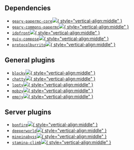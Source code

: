 ## Dependencies
- [`geary-papermc-core`![](https://img.shields.io/maven-metadata/v?label=&metadataUrl=https://repo.mineinabyss.com/releases/com/mineinabyss/geary-papermc-core/maven-metadata.xml){ style="vertical-align:middle" }](https://github.com/MineInAbyss/Geary)
- [`geary-commons-papermc`![](https://img.shields.io/maven-metadata/v?label=&metadataUrl=https://repo.mineinabyss.com/releases/com/mineinabyss/geary-commons-papermc/maven-metadata.xml){ style="vertical-align:middle" }](https://github.com/MineInAbyss/Geary-addons)
- [`idofront`![](https://img.shields.io/maven-metadata/v?label=&metadataUrl=https://repo.mineinabyss.com/releases/com/mineinabyss/idofront-util/maven-metadata.xml){ style="vertical-align:middle" }](https://github.com/MineInAbyss/Idofront)
- [`guiy-compose`![](https://img.shields.io/maven-metadata/v?label=&metadataUrl=https://repo.mineinabyss.com/releases/com/mineinabyss/guiy-compose/maven-metadata.xml){ style="vertical-align:middle" }](https://github.com/MineInAbyss/guiy-compose)
- [`protocolburrito`![](https://img.shields.io/maven-metadata/v?label=&metadataUrl=https://repo.mineinabyss.com/releases/com/mineinabyss/protocolburrito/maven-metadata.xml){ style="vertical-align:middle" }](https://github.com/MineInAbyss/protocolburrito)


## General plugins
- [`blocky`![](https://img.shields.io/maven-metadata/v?label=&metadataUrl=https://repo.mineinabyss.com/releases/com/mineinabyss/blocky/maven-metadata.xml){ style="vertical-align:middle" }](https://github.com/MineInAbyss/Blocky)
- [`chatty`![](https://img.shields.io/maven-metadata/v?label=&metadataUrl=https://repo.mineinabyss.com/releases/com/mineinabyss/chatty/maven-metadata.xml){ style="vertical-align:middle" }](https://github.com/MineInAbyss/Chatty)
- [`looty`![](https://img.shields.io/maven-metadata/v?label=&metadataUrl=https://repo.mineinabyss.com/releases/com/mineinabyss/looty/maven-metadata.xml){ style="vertical-align:middle" }](https://github.com/MineInAbyss/Looty)
- [`mobzy`![](https://img.shields.io/maven-metadata/v?label=&metadataUrl=https://repo.mineinabyss.com/releases/com/mineinabyss/mobzy/maven-metadata.xml){ style="vertical-align:middle" }](https://github.com/MineInAbyss/Mobzy)
- [`emojy`![](https://img.shields.io/maven-metadata/v?label=&metadataUrl=https://repo.mineinabyss.com/releases/com/mineinabyss/emojy/maven-metadata.xml){ style="vertical-align:middle" }](https://github.com/MineInAbyss/Emojy)

## Server plugins
- [`bonfire`![](https://img.shields.io/maven-metadata/v?label=&metadataUrl=https://repo.mineinabyss.com/releases/com/mineinabyss/bonfire/maven-metadata.xml){ style="vertical-align:middle" }](https://github.com/MineInAbyss/Bonfire)
- [`deeperworld`![](https://img.shields.io/maven-metadata/v?label=&metadataUrl=https://repo.mineinabyss.com/releases/com/mineinabyss/deeperworld/maven-metadata.xml){ style="vertical-align:middle" }](https://github.com/MineInAbyss/DeeperWorld)
- [`mineinabyss`![](https://img.shields.io/maven-metadata/v?label=&metadataUrl=https://repo.mineinabyss.com/releases/com/mineinabyss/mineinabyss/maven-metadata.xml){ style="vertical-align:middle" }](https://github.com/MineInAbyss/MineInAbyss)
- [`stamina-climb`![](https://img.shields.io/maven-metadata/v?label=&metadataUrl=https://repo.mineinabyss.com/releases/com/mineinabyss/stamina-climb/maven-metadata.xml){ style="vertical-align:middle" }](https://github.com/MineInAbyss/StaminaClimb)
